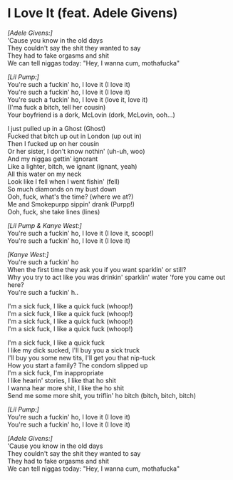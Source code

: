 # I Love It (feat. Adele Givens)

_[Adele Givens:]_  
'Cause you know in the old days  
They couldn't say the shit they wanted to say  
They had to fake orgasms and shit  
We can tell niggas today: "Hey, I wanna cum, mothafucka"  

_[Lil Pump:]_  
You're such a fuckin' ho, I love it (I love it)  
You're such a fuckin' ho, I love it (I love it)  
You're such a fuckin' ho, I love it (love it, love it)  
(I'ma fuck a bitch, tell her cousin)  
Your boyfriend is a dork, McLovin (dork, McLovin, ooh…)  

I just pulled up in a Ghost (Ghost)  
Fucked that bitch up out in London (up out in)  
Then I fucked up on her cousin  
Or her sister, I don't know nothin' (uh-uh, woo)  
And my niggas gettin' ignorant  
Like a lighter, bitch, we ignant (ignant, yeah)  
All this water on my neck  
Look like I fell when I went fishin' (fell)  
So much diamonds on my bust down  
Ooh, fuck, what's the time? (where we at?)  
Me and Smokepurpp sippin' drank (Purpp!)  
Ooh, fuck, she take lines (lines)  

_[Lil Pump & Kanye West:]_  
You're such a fuckin' ho, I love it (I love it, scoop!)  
You're such a fuckin' ho, I love it (I love it)  

_[Kanye West:]_  
You're such a fuckin' ho  
When the first time they ask you if you want sparklin' or still?  
Why you try to act like you was drinkin' sparklin' water 'fore you came out here?  
You're such a fuckin' h..  

I'm a sick fuck, I like a quick fuck (whoop!)  
I'm a sick fuck, I like a quick fuck (whoop!)  
I'm a sick fuck, I like a quick fuck (whoop!)  
I'm a sick fuck, I like a quick fuck (whoop!)  

I'm a sick fuck, I like a quick fuck  
I like my dick sucked, I'll buy you a sick truck  
I'll buy you some new tits, I'll get you that nip-tuck  
How you start a family? The condom slipped up  
I'm a sick fuck, I'm inappropriate  
I like hearin' stories, I like that ho shit  
I wanna hear more shit, I like the ho shit  
Send me some more shit, you triflin' ho bitch (bitch, bitch, bitch)  

_[Lil Pump:]_  
You're such a fuckin' ho, I love it (I love it)  
You're such a fuckin' ho, I love it (I love it)  

_[Adele Givens:]_  
'Cause you know in the old days  
They couldn't say the shit they wanted to say  
They had to fake orgasms and shit  
We can tell niggas today: "Hey, I wanna cum, mothafucka"
